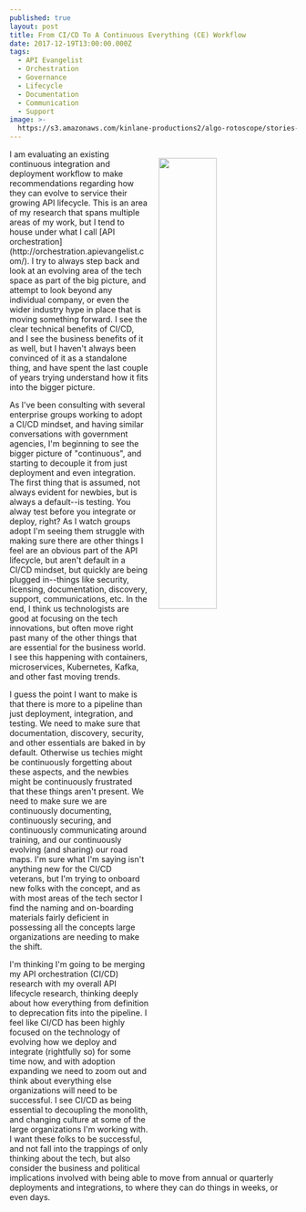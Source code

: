 ```yaml
---
published: true
layout: post
title: From CI/CD To A Continuous Everything (CE) Workflow
date: 2017-12-19T13:00:00.000Z
tags:
  - API Evangelist
  - Orchestration
  - Governance
  - Lifecycle
  - Documentation
  - Communication
  - Support
image: >-
  https://s3.amazonaws.com/kinlane-productions2/algo-rotoscope/stories-new/27_93_800_500_0_max_0_-1_-1.jpg
---
```

<p><img src="https://s3.amazonaws.com/kinlane-productions2/algo-rotoscope/stories-new/27_93_800_500_0_max_0_-1_-1.jpg" align="right" width="45%" style="padding: 15px;" /></p>I am evaluating an existing continuous integration and deployment workflow to make recommendations regarding how they can evolve to service their growing API lifecycle. This is an area of my research that spans multiple areas of my work, but I tend to house under what I call [API orchestration](http://orchestration.apievangelist.com/). I try to always step back and look at an evolving area of the tech space as part of the big picture, and attempt to look beyond any individual company, or even the wider industry hype in place that is moving something forward. I see the clear technical benefits of CI/CD, and I see the business benefits of it as well, but I haven't always been convinced of it as a standalone thing, and have spent the last couple of years trying understand how it fits into the bigger picture.

As I've been consulting with several enterprise groups working to adopt a CI/CD mindset, and having similar conversations with government agencies, I'm beginning to see the bigger picture of "continuous", and starting to decouple it from just deployment and even integration. The first thing that is assumed, not always evident for newbies, but is always a default--is testing. You alway test before you integrate or deploy, right? As I watch groups adopt I'm seeing them struggle with making sure there are other things I feel are an obvious part of the API lifecycle, but aren't default in a CI/CD mindset, but quickly are being plugged in--things like security, licensing, documentation, discovery, support, communications, etc. In the end, I think us technologists are good at focusing on the tech innovations, but often move right past many of the other things that are essential for the business world. I see this happening with containers, microservices, Kubernetes, Kafka, and other fast moving trends.

I guess the point I want to make is that there is more to a pipeline than just deployment, integration, and testing. We need to make sure that documentation, discovery, security, and other essentials are baked in by default. Otherwise us techies might be continuously forgetting about these aspects, and the newbies might be continuously frustrated that these things aren't present. We need to make sure we are continuously documenting, continuously securing, and continuously communicating around training, and our continuously evolving (and sharing) our road maps. I'm sure what I'm saying isn't anything new for the CI/CD veterans, but I'm trying to onboard new folks with the concept, and as with most areas of the tech sector I find the naming and on-boarding materials fairly deficient in possessing all the concepts large organizations are needing to make the shift.

I'm thinking I'm going to be merging my API orchestration (CI/CD) research with my overall API lifecycle research, thinking deeply about how everything from definition to deprecation fits into the pipeline. I feel like CI/CD has been highly focused on the technology of evolving how we deploy and integrate (rightfully so) for some time now, and with adoption expanding we need to zoom out and think about everything else organizations will need to be successful. I see CI/CD as being essential to decoupling the monolith, and changing culture at some of the large organizations I'm working with. I want these folks to be successful, and not fall into the trappings of only thinking about the tech, but also consider the business and political implications involved with being able to move from annual or quarterly deployments and integrations, to where they can do things in weeks, or even days.

